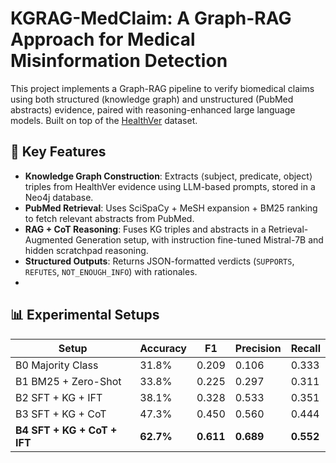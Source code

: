# KGRAG-MedClaim: A Graph-RAG Approach for Medical Misinformation Detection

This project implements a Graph-RAG pipeline to verify biomedical claims using both structured (knowledge graph) and unstructured (PubMed abstracts) evidence, paired with reasoning-enhanced large language models. Built on top of the [HealthVer](https://github.com/sarrouti/HealthVer) dataset.

## 🚀 Key Features

- **Knowledge Graph Construction**: Extracts ⟨subject, predicate, object⟩ triples from HealthVer evidence using LLM-based prompts, stored in a Neo4j database.
- **PubMed Retrieval**: Uses SciSpaCy + MeSH expansion + BM25 ranking to fetch relevant abstracts from PubMed.
- **RAG + CoT Reasoning**: Fuses KG triples and abstracts in a Retrieval-Augmented Generation setup, with instruction fine-tuned Mistral-7B and hidden scratchpad reasoning.
- **Structured Outputs**: Returns JSON-formatted verdicts (`SUPPORTS`, `REFUTES`, `NOT_ENOUGH_INFO`) with rationales.
- 

## 📊 Experimental Setups

| Setup                          | Accuracy | F1     | Precision | Recall |
|-------------------------------|----------|--------|-----------|--------|
| B0 Majority Class             | 31.8%    | 0.209  | 0.106     | 0.333  |
| B1 BM25 + Zero-Shot           | 33.8%    | 0.225  | 0.297     | 0.311  |
| B2 SFT + KG + IFT             | 38.1%    | 0.328  | 0.533     | 0.351  |
| B3 SFT + KG + CoT             | 47.3%    | 0.450  | 0.560     | 0.444  |
| **B4 SFT + KG + CoT + IFT**   | **62.7%**| **0.611**| **0.689** | **0.552** |
